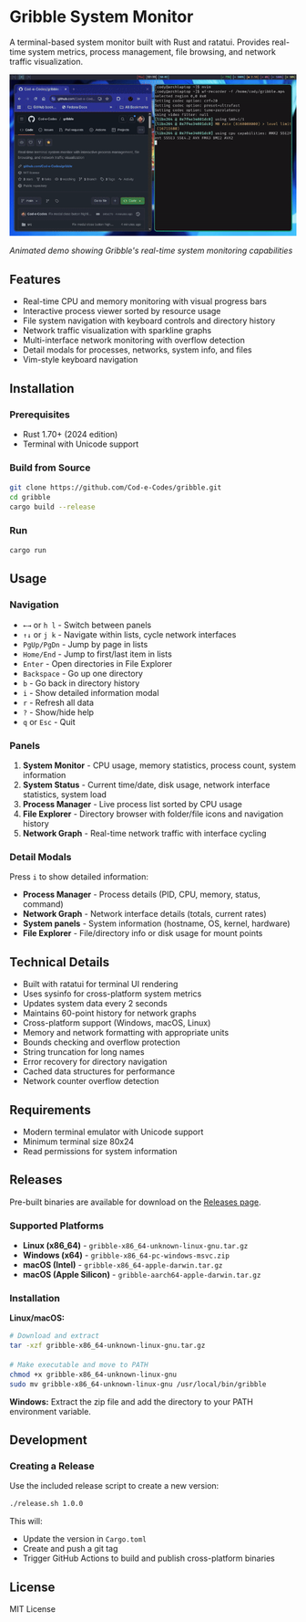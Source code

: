 # Gribble System Monitor

A terminal-based system monitor built with Rust and ratatui. Provides real-time system metrics, process management, file browsing, and network traffic visualization.

![Gribble System Monitor Demo](gribble.gif)

*Animated demo showing Gribble's real-time system monitoring capabilities*

## Features

- Real-time CPU and memory monitoring with visual progress bars
- Interactive process viewer sorted by resource usage
- File system navigation with keyboard controls and directory history
- Network traffic visualization with sparkline graphs
- Multi-interface network monitoring with overflow detection
- Detail modals for processes, networks, system info, and files
- Vim-style keyboard navigation

## Installation

### Prerequisites

- Rust 1.70+ (2024 edition)
- Terminal with Unicode support

### Build from Source

```bash
git clone https://github.com/Cod-e-Codes/gribble.git
cd gribble
cargo build --release
```

### Run

```bash
cargo run
```

## Usage

### Navigation

- `←→` or `h l` - Switch between panels
- `↑↓` or `j k` - Navigate within lists, cycle network interfaces
- `PgUp/PgDn` - Jump by page in lists
- `Home/End` - Jump to first/last item in lists
- `Enter` - Open directories in File Explorer
- `Backspace` - Go up one directory
- `b` - Go back in directory history
- `i` - Show detailed information modal
- `r` - Refresh all data
- `?` - Show/hide help
- `q` or `Esc` - Quit

### Panels

1. **System Monitor** - CPU usage, memory statistics, process count, system information
2. **System Status** - Current time/date, disk usage, network interface statistics, system load
3. **Process Manager** - Live process list sorted by CPU usage
4. **File Explorer** - Directory browser with folder/file icons and navigation history
5. **Network Graph** - Real-time network traffic with interface cycling

### Detail Modals

Press `i` to show detailed information:
- **Process Manager** - Process details (PID, CPU, memory, status, command)
- **Network Graph** - Network interface details (totals, current rates)
- **System panels** - System information (hostname, OS, kernel, hardware)
- **File Explorer** - File/directory info or disk usage for mount points

## Technical Details

- Built with ratatui for terminal UI rendering
- Uses sysinfo for cross-platform system metrics
- Updates system data every 2 seconds
- Maintains 60-point history for network graphs
- Cross-platform support (Windows, macOS, Linux)
- Memory and network formatting with appropriate units
- Bounds checking and overflow protection
- String truncation for long names
- Error recovery for directory navigation
- Cached data structures for performance
- Network counter overflow detection

## Requirements

- Modern terminal emulator with Unicode support
- Minimum terminal size 80x24
- Read permissions for system information

## Releases

Pre-built binaries are available for download on the [Releases page](https://github.com/Cod-e-Codes/gribble/releases).

### Supported Platforms

- **Linux (x86_64)** - `gribble-x86_64-unknown-linux-gnu.tar.gz`
- **Windows (x64)** - `gribble-x86_64-pc-windows-msvc.zip`
- **macOS (Intel)** - `gribble-x86_64-apple-darwin.tar.gz`
- **macOS (Apple Silicon)** - `gribble-aarch64-apple-darwin.tar.gz`

### Installation

**Linux/macOS:**
```bash
# Download and extract
tar -xzf gribble-x86_64-unknown-linux-gnu.tar.gz

# Make executable and move to PATH
chmod +x gribble-x86_64-unknown-linux-gnu
sudo mv gribble-x86_64-unknown-linux-gnu /usr/local/bin/gribble
```

**Windows:**
Extract the zip file and add the directory to your PATH environment variable.

## Development

### Creating a Release

Use the included release script to create a new version:

```bash
./release.sh 1.0.0
```

This will:
- Update the version in `Cargo.toml`
- Create and push a git tag
- Trigger GitHub Actions to build and publish cross-platform binaries

## License

MIT License